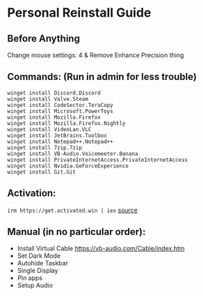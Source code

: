 # Personal Reinstall Guide

## Before Anything
Change mouse settings: 4 & Remove Enhance Precision thing

## Commands: (Run in admin for less trouble)
```
winget install Discord.Discord
winget install Valve.Steam
winget install CodeSector.TeraCopy
winget install Microsoft.PowerToys
winget install Mozilla.Firefox
winget install Mozilla.Firefox.Nightly
winget install VideoLan.VLC
winget install JetBrains.Toolbox
winget install Notepad++.Notepad++
winget install 7zip.7zip
winget install VB-Audio.Voicemeeter.Banana
winget install PrivateInternetAccess.PrivateInternetAccess
winget install Nvidia.GeForceExperience
winget install Git.Git
```

## Activation: 
` irm https://get.activated.win | iex `
[source](https://github.com/massgravel/Microsoft-Activation-Scripts)

## Manual (in no particular order):
- Install Virtual Cable https://vb-audio.com/Cable/index.htm
- Set Dark Mode
- Autohide Taskbar
- Single Display
- Pin apps
- Setup Audio
